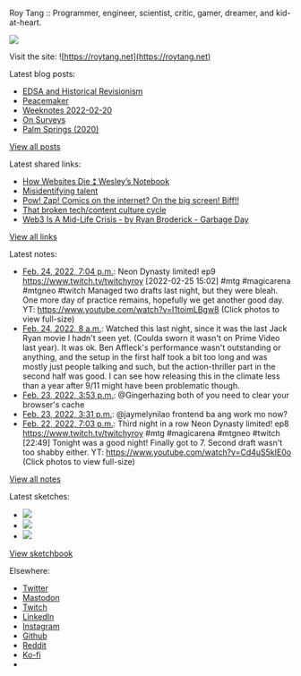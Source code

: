 Roy Tang :: Programmer, engineer, scientist, critic, gamer, dreamer, and kid-at-heart.

![](https://roytang.net/static/img/profile.jpg)

Visit the site: ![https://roytang.net](https://roytang.net)

Latest blog posts:

- [EDSA and Historical Revisionism](https://roytang.net/2022/02/edsa36/)
- [Peacemaker](https://roytang.net/2022/02/peacemaker/)
- [Weeknotes 2022-02-20](https://roytang.net/2022/02/weeknotes-02-20/)
- [On Surveys](https://roytang.net/2022/02/on-surveys/)
- [Palm Springs (2020)](https://roytang.net/2022/02/palm-springs/)

[View all posts](https://roytang.net/blog)

Latest shared links:

- [How Websites Die ⁑ Wesley’s Notebook](https://roytang.net/2022/02/96900b240f8b24abf53c44ed13947c16/)
- [Misidentifying talent](https://roytang.net/2022/02/68feb1237ca74fba28f42e7eb812c1aa/)
- [Pow! Zap! Comics on the internet? On the big screen! Biff!!](https://roytang.net/2022/02/4a8da0672ae6293ece4e8068d24792f0/)
- [That broken tech/content culture cycle](https://roytang.net/2022/02/73d0a9fb1deb5cfb86b5c2bf51e2471e/)
- [Web3 Is A Mid-Life Crisis - by Ryan Broderick - Garbage Day](https://roytang.net/2022/02/df4b6c3bb3da337d11d1eeb097f87426/)

[View all links](https://roytang.net/links)

Latest notes:

- [Feb. 24, 2022, 7:04 p.m.](https://roytang.net/2022/02/1496803090741215234/): Neon Dynasty limited! ep9 https://www.twitch.tv/twitchyroy [2022-02-25 15:02] #mtg #magicarena #mtgneo #twitch Managed two drafts last night, but they were bleah. One more day of practice remains, hopefully we get another good day. YT: https://www.youtube.com/watch?v=I1toimLBgw8 (Click photos to view full-size)
- [Feb. 24, 2022, 8 a.m.](https://roytang.net/2022/02/a370090670a1a8b0e2adf4aa6156a412/): Watched this last night, since it was the last Jack Ryan movie I hadn&#x27;t seen yet. (Coulda sworn it wasn&#x27;t on Prime Video last year). It was ok. Ben Affleck&#x27;s performance wasn&#x27;t outstanding or anything, and the setup in the first half took a bit too long and was mostly just people talking and such, but the action-thriller part in the second half was good. I can see how releasing this in the climate less than a year after 9/11 might have been problematic though.
- [Feb. 23, 2022, 3:53 p.m.](https://roytang.net/2022/02/1496392814455709698/): @Gingerhazing both of you need to clear your browser&#x27;s cache
- [Feb. 23, 2022, 3:31 p.m.](https://roytang.net/2022/02/1496387148299264004/): @jaymelynilao frontend ba ang work mo now?
- [Feb. 22, 2022, 7:03 p.m.](https://roytang.net/2022/02/1496078214946566155/): Third night in a row Neon Dynasty limited! ep8 https://www.twitch.tv/twitchyroy #mtg #magicarena #mtgneo #twitch [22:49] Tonight was a good night! Finally got to 7. Second draft wasn&#x27;t too shabby either. YT: https://www.youtube.com/watch?v=Cd4uS5kIE0o (Click photos to view full-size)

[View all notes](https://roytang.net/notes)

Latest sketches:


- ![](https://roytang.net/media/cache/eb/6d/eb6d42690e16874c36049dccfd32b06d.jpg)
- ![](https://roytang.net/media/cache/6c/d5/6cd5b41f73d41026b3f65beeac28a6af.jpg)
- ![](https://roytang.net/media/cache/e5/da/e5da975ee2fed5a25dba802aa7d5ad1c.jpg)

[View sketchbook](https://roytang.net/albums/sketchbook)


Elsewhere:

- [Twitter](https://twitter.com/roytang)
- [Mastodon](https://mastodon.technology/@roytang)
- [Twitch](https://twitch.tv/twitchyroy)
- [LinkedIn](https://www.linkedin.com/in/roytang)
- [Instagram](https://instagram.com/roytang0400)
- [Github](https://github.com/roytang)
- [Reddit](https://reddit.com/u/hungryroy)
- [Ko-fi](https://ko-fi.com/roytang)
- [](mailto:hello@roytang.net)